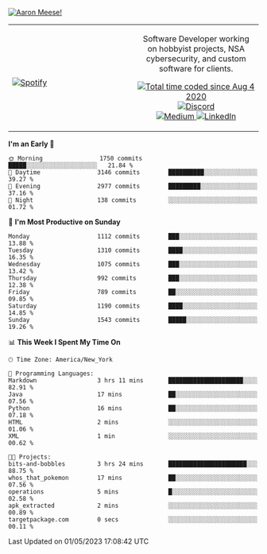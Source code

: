 [![Aaron Meese!](https://user-images.githubusercontent.com/17814535/88975338-a2aabf00-d27f-11ea-963f-8a19608716b4.png)](https://github.com/ajmeese7/readme-ascii "README ASCII")

<!-- Modified from project here: https://github.com/novatorem/novatorem -->
<table width="100%">
  <tr>
  <td width="50%">

&nbsp; <br> [![Spotify](https://ajmeese7.vercel.app/api/spotify)](https://open.spotify.com/user/ajmeese)

  </td>
  <td width="50%">
    <p align="center">
    Software Developer working on hobbyist projects, NSA cybersecurity, and custom software for clients.
    </p>
    <p align="center">
      <a href="https://wakatime.com/@f726891d-3b02-46cd-9b60-e8c59f9e2b14">
        <img src="https://wakatime.com/badge/user/f726891d-3b02-46cd-9b60-e8c59f9e2b14.svg" alt="Total time coded since Aug 4 2020" title="WakaTime" />
      </a>
      <a href="http://link.aaronmeese.com/discord">
        <img src="https://img.shields.io/badge/discord-ajmeese7%234835-369?style=flat-square&logo=discord&logoColor=white&color=purple" alt="Discord" title="Discord">
      </a>
      <br />
      <a href="https://link.aaronmeese.com/medium">
        <img src="https://img.shields.io/badge/medium-ajmeese7-1DB954?style=flat-square&logo=medium&logoColor=white" alt="Medium" title="Medium">
      </a>
      <a href="https://link.aaronmeese.com/linkedin">
        <img src="https://img.shields.io/badge/linkedIn-aaronmeese-1DB954?style=flat-square&logo=linkedin&logoColor=white&color=blue" alt="LinkedIn" title="LinkedIn">
      </a>
    </p>
  </td>

</table>

[//]: <> (The `&nbsp;` is to have Aphelion take up more space)

<!--START_SECTION:waka-->
**I'm an Early 🐤** 

```text
🌞 Morning                1750 commits        █████░░░░░░░░░░░░░░░░░░░░   21.84 % 
🌆 Daytime                3146 commits        ██████████░░░░░░░░░░░░░░░   39.27 % 
🌃 Evening                2977 commits        █████████░░░░░░░░░░░░░░░░   37.16 % 
🌙 Night                  138 commits         ░░░░░░░░░░░░░░░░░░░░░░░░░   01.72 % 
```
📅 **I'm Most Productive on Sunday** 

```text
Monday                   1112 commits        ███░░░░░░░░░░░░░░░░░░░░░░   13.88 % 
Tuesday                  1310 commits        ████░░░░░░░░░░░░░░░░░░░░░   16.35 % 
Wednesday                1075 commits        ███░░░░░░░░░░░░░░░░░░░░░░   13.42 % 
Thursday                 992 commits         ███░░░░░░░░░░░░░░░░░░░░░░   12.38 % 
Friday                   789 commits         ██░░░░░░░░░░░░░░░░░░░░░░░   09.85 % 
Saturday                 1190 commits        ████░░░░░░░░░░░░░░░░░░░░░   14.85 % 
Sunday                   1543 commits        █████░░░░░░░░░░░░░░░░░░░░   19.26 % 
```


📊 **This Week I Spent My Time On** 

```text
🕑︎ Time Zone: America/New_York

💬 Programming Languages: 
Markdown                 3 hrs 11 mins       █████████████████████░░░░   82.91 % 
Java                     17 mins             ██░░░░░░░░░░░░░░░░░░░░░░░   07.56 % 
Python                   16 mins             ██░░░░░░░░░░░░░░░░░░░░░░░   07.18 % 
HTML                     2 mins              ░░░░░░░░░░░░░░░░░░░░░░░░░   01.06 % 
XML                      1 min               ░░░░░░░░░░░░░░░░░░░░░░░░░   00.62 % 

🐱‍💻 Projects: 
bits-and-bobbles         3 hrs 24 mins       ██████████████████████░░░   88.75 % 
whos_that_pokemon        17 mins             ██░░░░░░░░░░░░░░░░░░░░░░░   07.56 % 
operations               5 mins              █░░░░░░░░░░░░░░░░░░░░░░░░   02.58 % 
apk_extracted            2 mins              ░░░░░░░░░░░░░░░░░░░░░░░░░   00.89 % 
targetpackage.com        0 secs              ░░░░░░░░░░░░░░░░░░░░░░░░░   00.11 % 
```


 Last Updated on 01/05/2023 17:08:42 UTC
<!--END_SECTION:waka-->
